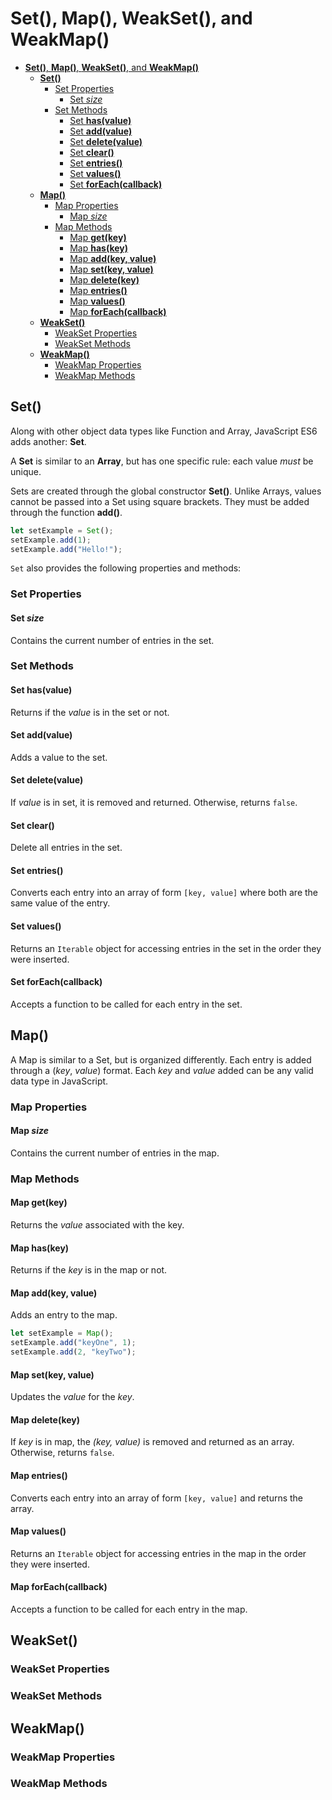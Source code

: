 # **Set()**, **Map()**, **WeakSet()**, and **WeakMap()**

- [**Set()**, **Map()**, **WeakSet()**, and **WeakMap()**](#set-map-weakset-and-weakmap)
  - [**Set()**](#set)
    - [Set Properties](#set-properties)
      - [Set *size*](#set-size)
    - [Set Methods](#set-methods)
      - [Set **has(value)**](#set-hasvalue)
      - [Set **add(value)**](#set-addvalue)
      - [Set **delete(value)**](#set-deletevalue)
      - [Set **clear()**](#set-clear)
      - [Set **entries()**](#set-entries)
      - [Set **values()**](#set-values)
      - [Set **forEach(callback)**](#set-foreachcallback)
  - [**Map()**](#map)
    - [Map Properties](#map-properties)
      - [Map *size*](#map-size)
    - [Map Methods](#map-methods)
      - [Map **get(key)**](#map-getkey)
      - [Map **has(key)**](#map-haskey)
      - [Map **add(key, value)**](#map-addkey-value)
      - [Map **set(key, value)**](#map-setkey-value)
      - [Map **delete(key)**](#map-deletekey)
      - [Map **entries()**](#map-entries)
      - [Map **values()**](#map-values)
      - [Map **forEach(callback)**](#map-foreachcallback)
  - [**WeakSet()**](#weakset)
    - [WeakSet Properties](#weakset-properties)
    - [WeakSet Methods](#weakset-methods)
  - [**WeakMap()**](#weakmap)
    - [WeakMap Properties](#weakmap-properties)
    - [WeakMap Methods](#weakmap-methods)

## **Set()**

Along with other object data types like Function and Array, JavaScript ES6 adds another: **Set**.

A **Set** is similar to an **Array**, but has one specific rule: each value *must* be unique.

Sets are created through the global constructor **Set()**. Unlike Arrays, values cannot be passed into a Set using square brackets. They must be added through the function **add()**.

```javascript
let setExample = Set();
setExample.add(1);
setExample.add("Hello!");
```

`Set` also provides the following properties and methods:

### Set Properties

#### Set *size*

Contains the current number of entries in the set.

### Set Methods

#### Set **has(value)**

Returns if the *value* is in the set or not.

#### Set **add(value)**

Adds a value to the set.

#### Set **delete(value)**

If *value* is in set, it is removed and returned. Otherwise, returns `false`.

#### Set **clear()**

Delete all entries in the set.

#### Set **entries()**

Converts each entry into an array of form `[key, value]` where both are the same value of the entry.

#### Set **values()**

Returns an `Iterable` object for accessing entries in the set in the order they were inserted.

#### Set **forEach(callback)**

Accepts a function to be called for each entry in the set.

## **Map()**

A Map is similar to a Set, but is organized differently. Each entry is added through a (*key*, *value*) format. Each *key* and *value* added can be any valid data type in JavaScript.

### Map Properties

#### Map *size*

Contains the current number of entries in the map.

### Map Methods

#### Map **get(key)**

Returns the *value* associated with the key.

#### Map **has(key)**

Returns if the *key* is in the map or not.

#### Map **add(key, value)**

Adds an entry to the map.

```javascript
let setExample = Map();
setExample.add("keyOne", 1);
setExample.add(2, "keyTwo");
```

#### Map **set(key, value)**

Updates the *value* for the *key*.

#### Map **delete(key)**

If *key* is in map, the *(key, value)* is removed and returned as an array. Otherwise, returns `false`.

#### Map **entries()**

Converts each entry into an array of form `[key, value]` and returns the array.

#### Map **values()**

Returns an `Iterable` object for accessing entries in the map in the order they were inserted.

#### Map **forEach(callback)**

Accepts a function to be called for each entry in the map.

## **WeakSet()**

### WeakSet Properties

### WeakSet Methods

## **WeakMap()**

### WeakMap Properties

### WeakMap Methods
